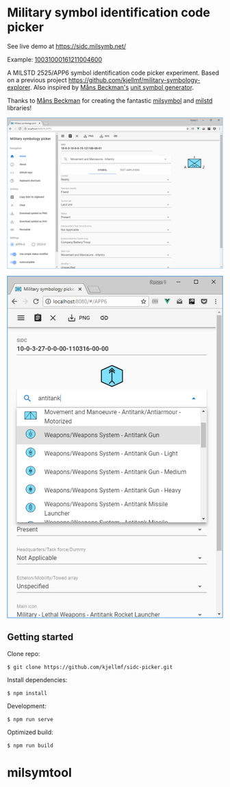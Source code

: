 # Military symbol identification code picker

See live demo at https://sidc.milsymb.net/

Example: [10031000161211004600](https://sidc.milsymb.net/#/APP6/10031000161211004600?additionalInformation=42&higherFormation=3)

A MILSTD 2525/APP6 symbol identification code picker experiment. Based on a previous project https://github.com/kjellmf/military-symbology-explorer. Also inspired by [Måns Beckman's](https://spatialillusions.com/) [unit symbol generator](https://spatialillusions.com/unitgenerator/).

Thanks to [Måns Beckman](https://spatialillusions.com/) for creating the fantastic [milsymbol](https://spatialillusions.com/milsymbol/index.html) and [milstd](https://github.com/spatialillusions/milstd) libraries! 

![alt text](images/screenshot1.png "Example 1")

![alt text](images/screenshot2.png "Works on mobile")

## Getting started

Clone repo:

    $ git clone https://github.com/kjellmf/sidc-picker.git

Install dependencies:

    $ npm install

Development:

    $ npm run serve

Optimized build:

    $ npm run build

# milsymtool

